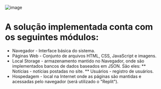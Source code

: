 ![image](https://user-images.githubusercontent.com/89463780/145469775-37b78ad7-81f9-4a42-bb6f-32076a94aa8e.png)
# A solução implementada conta com os seguintes módulos:
* Navegador - Interface básica do sistema. 
* Páginas Web - Conjunto de arquivos HTML, CSS, JavaScript e imagens.
* Local Storage - armazenamento mantido no Navegador, onde são implementados bancos de dados baseados em JSON. São eles: 
     ** Notícias - notícias postadas no site. 
     ** Usuários - registro de usuários. 
* Hospedagem - local na Internet onde as páginas são mantidas e acessadas pelo navegador (será utilizado o "Replit"). 
